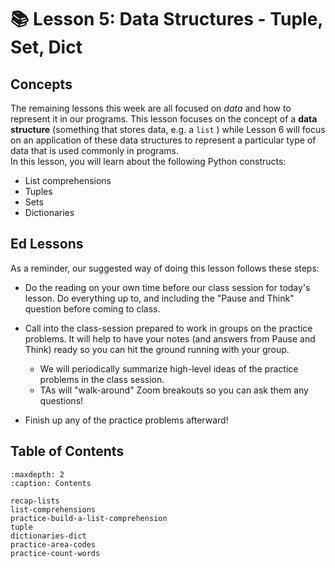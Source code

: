 # 📚 Lesson 5: Data Structures - Tuple, Set, Dict
##  Concepts  

The remaining lessons this week are all focused on *data* and how to represent it in our programs. This lesson focuses on the concept of a **data structure** (something that stores data, e.g. a `list` ) while Lesson 6 will focus on an application of these data structures to represent a particular type of data that is used commonly in programs.  
In this lesson, you will learn about the following Python constructs:  
-  List comprehensions  
-  Tuples  
-  Sets  
-  Dictionaries  

##  Ed Lessons  

As a reminder, our suggested way of doing this lesson follows these steps:  
-  Do the reading on your own time before our class session for today's lesson. Do everything up to, and including the "Pause and Think" question before coming to class.  
-  Call into the class-session prepared to work in groups on the practice problems. It will help to have your notes (and answers from Pause and Think) ready so you can hit the ground running with your group.  
    -  We will periodically summarize high-level ideas of the practice problems in the class session.  
    -  TAs will "walk-around" Zoom breakouts so you can ask them any questions!  

-  Finish up any of the practice problems afterward!  

 


## Table of Contents

```{toctree}
:maxdepth: 2
:caption: Contents

recap-lists
list-comprehensions
practice-build-a-list-comprehension
tuple
dictionaries-dict
practice-area-codes
practice-count-words
```
